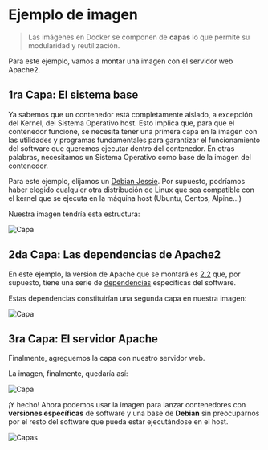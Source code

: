 # Ejemplo de imagen

> Las imágenes en Docker se componen de **capas** lo que permite su modularidad y reutilización.

Para este ejemplo, vamos a montar una imagen con el servidor web Apache2.

## 1ra Capa: El sistema base

Ya sabemos que un contenedor está completamente aislado, a excepción del Kernel, del Sistema Operativo host. Esto implica que, para que el contenedor funcione, se necesita tener una primera capa en la imagen con las utilidades y programas fundamentales para garantizar el funcionamiento del software que queremos ejecutar dentro del contenedor. En otras palabras, necesitamos un Sistema Operativo como base de la imagen del contenedor.

Para este ejemplo, elijamos un [Debian Jessie](https://www.debian.org/releases/jessie/). Por supuesto, podríamos haber elegido cualquier otra distribución de Linux que sea compatible con el kernel que se ejecuta en la máquina host (Ubuntu, Centos, Alpine...)

Nuestra imagen tendría esta estructura:

![Capa](../../_media/03_xestion_de_imaxes_e_contedores/capa_1.png)

## 2da Capa: Las dependencias de Apache2

En este ejemplo, la versión de Apache que se montará es [2.2](https://httpd.apache.org/download.cgi#apache22) que, por supuesto, tiene una serie de [dependencias](https://httpd.apache.org/docs/2.2/install.html#requirements) específicas del software.

Estas dependencias constituirían una segunda capa en nuestra imagen:

![Capa](../../_media/03_xestion_de_imaxes_e_contedores/capa_2.png)

## 3ra Capa: El servidor Apache

Finalmente, agreguemos la capa con nuestro servidor web.

La imagen, finalmente, quedaría así:

![Capa](../../_media/03_xestion_de_imaxes_e_contedores/capa_3.png)

¡Y hecho! Ahora podemos usar la imagen para lanzar contenedores con **versiones específicas** de software y una base de **Debian** sin preocuparnos por el resto del software que pueda estar ejecutándose en el host.

![Capas](../../_media/02_docker/../03_xestion_de_imaxes_e_contedores/capa_total.png)
